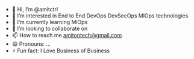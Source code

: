 - 👋 Hi, I’m @amitctrl
- 👀 I’m interested in End to End DevOps DevSecOps MlOps technologies
- 🌱 I’m currently learning MlOps
- 💞️ I’m looking to collaborate on 
- 📫 How to reach me amitontech@gmail.com
- 😄 Pronouns: ...
- ⚡ Fun fact: I Love Business of Business
<!---
amitctrl/amitctrl is a ✨ special ✨ repository because its `README.md` (this file) appears on your GitHub profile.
You can click the Preview link to take a look at your changes.
--->
